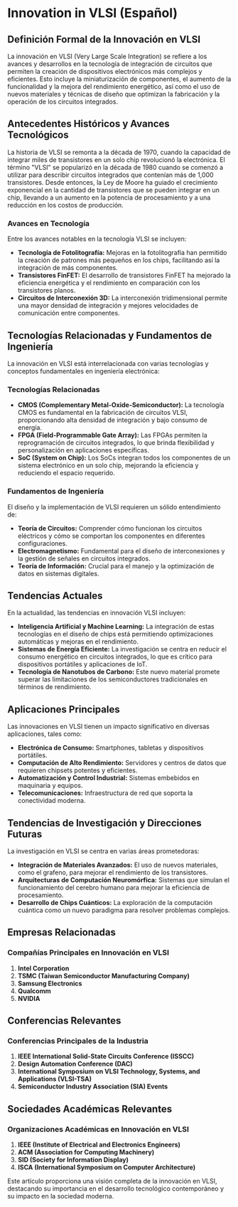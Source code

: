 # Innovation in VLSI (Español)

## Definición Formal de la Innovación en VLSI

La innovación en VLSI (Very Large Scale Integration) se refiere a los avances y desarrollos en la tecnología de integración de circuitos que permiten la creación de dispositivos electrónicos más complejos y eficientes. Esto incluye la miniaturización de componentes, el aumento de la funcionalidad y la mejora del rendimiento energético, así como el uso de nuevos materiales y técnicas de diseño que optimizan la fabricación y la operación de los circuitos integrados.

## Antecedentes Históricos y Avances Tecnológicos

La historia de VLSI se remonta a la década de 1970, cuando la capacidad de integrar miles de transistores en un solo chip revolucionó la electrónica. El término "VLSI" se popularizó en la década de 1980 cuando se comenzó a utilizar para describir circuitos integrados que contenían más de 1,000 transistores. Desde entonces, la Ley de Moore ha guiado el crecimiento exponencial en la cantidad de transistores que se pueden integrar en un chip, llevando a un aumento en la potencia de procesamiento y a una reducción en los costos de producción.

### Avances en Tecnología

Entre los avances notables en la tecnología VLSI se incluyen:

- **Tecnología de Fotolitografía:** Mejoras en la fotolitografía han permitido la creación de patrones más pequeños en los chips, facilitando así la integración de más componentes.
- **Transistores FinFET:** El desarrollo de transistores FinFET ha mejorado la eficiencia energética y el rendimiento en comparación con los transistores planos.
- **Circuitos de Interconexión 3D:** La interconexión tridimensional permite una mayor densidad de integración y mejores velocidades de comunicación entre componentes.

## Tecnologías Relacionadas y Fundamentos de Ingeniería

La innovación en VLSI está interrelacionada con varias tecnologías y conceptos fundamentales en ingeniería electrónica:

### Tecnologías Relacionadas

- **CMOS (Complementary Metal-Oxide-Semiconductor):** La tecnología CMOS es fundamental en la fabricación de circuitos VLSI, proporcionando alta densidad de integración y bajo consumo de energía.
- **FPGA (Field-Programmable Gate Array):** Las FPGAs permiten la reprogramación de circuitos integrados, lo que brinda flexibilidad y personalización en aplicaciones específicas.
- **SoC (System on Chip):** Los SoCs integran todos los componentes de un sistema electrónico en un solo chip, mejorando la eficiencia y reduciendo el espacio requerido.

### Fundamentos de Ingeniería

El diseño y la implementación de VLSI requieren un sólido entendimiento de:

- **Teoría de Circuitos:** Comprender cómo funcionan los circuitos eléctricos y cómo se comportan los componentes en diferentes configuraciones.
- **Electromagnetismo:** Fundamental para el diseño de interconexiones y la gestión de señales en circuitos integrados.
- **Teoría de Información:** Crucial para el manejo y la optimización de datos en sistemas digitales.

## Tendencias Actuales

En la actualidad, las tendencias en innovación VLSI incluyen:

- **Inteligencia Artificial y Machine Learning:** La integración de estas tecnologías en el diseño de chips está permitiendo optimizaciones automáticas y mejoras en el rendimiento.
- **Sistemas de Energía Eficiente:** La investigación se centra en reducir el consumo energético en circuitos integrados, lo que es crítico para dispositivos portátiles y aplicaciones de IoT.
- **Tecnología de Nanotubos de Carbono:** Este nuevo material promete superar las limitaciones de los semiconductores tradicionales en términos de rendimiento.

## Aplicaciones Principales

Las innovaciones en VLSI tienen un impacto significativo en diversas aplicaciones, tales como:

- **Electrónica de Consumo:** Smartphones, tabletas y dispositivos portátiles.
- **Computación de Alto Rendimiento:** Servidores y centros de datos que requieren chipsets potentes y eficientes.
- **Automatización y Control Industrial:** Sistemas embebidos en maquinaria y equipos.
- **Telecomunicaciones:** Infraestructura de red que soporta la conectividad moderna.

## Tendencias de Investigación y Direcciones Futuras

La investigación en VLSI se centra en varias áreas prometedoras:

- **Integración de Materiales Avanzados:** El uso de nuevos materiales, como el grafeno, para mejorar el rendimiento de los transistores.
- **Arquitecturas de Computación Neuromórfica:** Sistemas que simulan el funcionamiento del cerebro humano para mejorar la eficiencia de procesamiento.
- **Desarrollo de Chips Cuánticos:** La exploración de la computación cuántica como un nuevo paradigma para resolver problemas complejos.

## Empresas Relacionadas

### Compañías Principales en Innovación en VLSI

1. **Intel Corporation**
2. **TSMC (Taiwan Semiconductor Manufacturing Company)**
3. **Samsung Electronics**
4. **Qualcomm**
5. **NVIDIA**

## Conferencias Relevantes

### Conferencias Principales de la Industria

1. **IEEE International Solid-State Circuits Conference (ISSCC)**
2. **Design Automation Conference (DAC)**
3. **International Symposium on VLSI Technology, Systems, and Applications (VLSI-TSA)**
4. **Semiconductor Industry Association (SIA) Events**

## Sociedades Académicas Relevantes

### Organizaciones Académicas en Innovación en VLSI

1. **IEEE (Institute of Electrical and Electronics Engineers)**
2. **ACM (Association for Computing Machinery)**
3. **SID (Society for Information Display)**
4. **ISCA (International Symposium on Computer Architecture)**

Este artículo proporciona una visión completa de la innovación en VLSI, destacando su importancia en el desarrollo tecnológico contemporáneo y su impacto en la sociedad moderna.